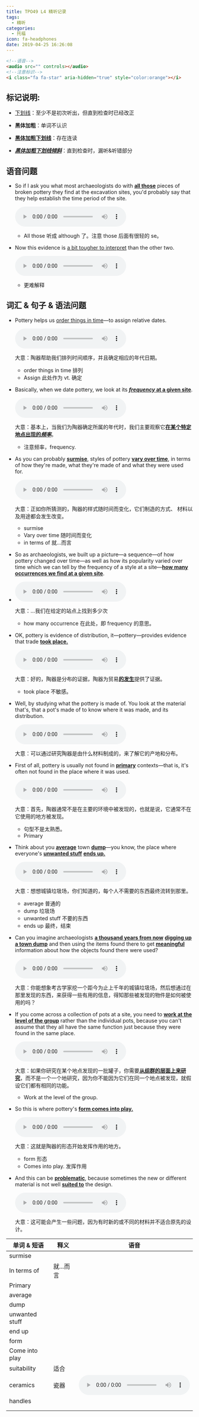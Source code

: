 ```yaml
---
title: TPO49 L4 精听记录
tags:
  - 精听
categories:
  - 托福
icon: fa-headphones
date: 2019-04-25 16:26:08
---
```



<!--more-->

```html
<!--语音-->
<audio src="" controls></audio>
<!--注意标识-->
<i class="fa fa-star" aria-hidden="true" style="color:orange"></i>
```

## 标记说明: 

* <u>下划线</u>：至少不是初次听出，但直到检查时已经改正

* **黑体加粗**：单词不认识

* **<u>黑体加粗下划线</u>**：存在连读

* ***<u>黑体加粗下划线倾斜</u>***：直到检查时，漏听&听错部分



## 语音问题

* So if I ask you what most archaeologists do with <u>**all those**</u> pieces of broken pottery they find at the excavation sites, you'd probably say that they help establish the time period of the site.

  <audio src="https://img.kmf.com/qmmp3/6136/74365_20180728213948.mp3" controls></audio>

  * All those 听成 although 了。注意 those 后面有很轻的 se。

* Now this evidence is <u>a bit tougher to interpret</u> than the other two.

  <audio src="https://img.kmf.com/qmmp3/6136/74391_20180728213948.mp3" controls></audio>

  * 更难解释

## 词汇 & 句子 & 语法问题

* Pottery helps us <u>order things in time</u>—to assign relative dates.

  <audio src="https://img.kmf.com/qmmp3/6136/74368_20180728213948.mp3" controls></audio>

  大意：陶器帮助我们排列时间顺序，并且确定相应的年代日期。

  * order things in time 排列
  * Assign 此处作为 vt. 确定

* Basically, when we date pottery, we look at its <u>***frequency* at a given site**</u>.

  <audio src="https://img.kmf.com/qmmp3/6136/74369_20180728213948.mp3" controls></audio>

  大意：基本上，当我们为陶器确定所属的年代时，我们主要观察它<u>**在某个特定地点出现的*频率***</u>。

  * 注意频率，frequency.

* As you can probably <u>**surmise**</u>, styles of pottery <u>**vary over time**</u>, in terms of how they're made, what they're made of and what they were used for.

  <audio src="https://img.kmf.com/qmmp3/6136/74370_20180728213948.mp3" controls></audio>

  大意：正如你所猜测的，陶器的样式随时间而变化，它们制造的方式、 材料以及用途都会发生改变。

  * surmise
  * Vary over time 随时间而变化
  * in terms of 就...而言

* So as archaeologists, we built up a picture—a sequence—of how pottery changed over time—as well as how its popularity varied over time which we can tell by the frequency of a style at a site—<u>**how many occurrences we find at a given site**</u>.

* <audio src="https://img.kmf.com/qmmp3/6136/74372_20180728213948.mp3" controls></audio>

  大意：...我们在给定的站点上找到多少次

  * how many occurrence 在此处，即 frequency 的意思。

* OK, pottery is evidence of distribution, it—pottery—provides evidence that trade <u>**took place.**</u>

  <audio src="https://img.kmf.com/qmmp3/6136/74379_20180728213948.mp3" controls></audio>

  大意：好的，陶器是分布的证据，陶器为贸易<u>**的发生**</u>提供了证据。

  * took place 不敏感。

* Well, by studying what the pottery is made of. You look at the material that's, that a pot's made of to know where it was made, and its distribution.

  <audio src="https://img.kmf.com/qmmp3/6136/74386_20180728213948.mp3" controls></audio>

  大意：可以通过研究陶器是由什么材料制成的，来了解它的产地和分布。

* First of all, pottery is usually not found in <u>**primary**</u> contexts—that is, it's often not found in the place where it was used.

  <audio src="https://img.kmf.com/qmmp3/6136/74393_20180728213948.mp3" controls></audio>

  大意：首先，陶器通常不是在主要的环境中被发现的，也就是说，它通常不在它使用的地方被发现。

  * 句型不是太熟悉。
  * Primary

* <i class="fa fa-star" aria-hidden="true" style="color:orange"></i> Think about you <u>**average**</u> town <u>**dump**</u>—you know, the place where everyone's <u>**unwanted stuff**</u> <u>**ends up.**</u>

  <audio src="https://img.kmf.com/qmmp3/6136/74394_20180728213948.mp3" controls></audio>

  大意：想想城镇垃圾场，你们知道的，每个人不需要的东西最终流转到那里。

  * average 普通的
  * dump 垃圾场
  * unwanted stuff 不要的东西
  * ends up 最终，结束

* <i class="fa fa-star" aria-hidden="true" style="color:orange"></i> Can you imagine archaeologists <u>**a thousand years from now**</u> <u>**digging up a town dump**</u> and then using the items found there to get <u>**meaningful**</u> information about how the objects found there were used?

  <audio src="https://img.kmf.com/qmmp3/6136/74395_20180728213948.mp3" controls></audio>

  大意：你能想象考古学家挖一个距今为止上千年的城镇垃圾场，然后想通过在那里发现的东西，来获得一些有用的信息，得知那些被发现的物件是如何被使用的吗？

* If you come across a collection of pots at a site, you need to <u>**work at the level of the group**</u> rather than the individual pots, because you can't assume that they all have the same function just because they were found in the same place.

  <audio src="https://img.kmf.com/qmmp3/6136/74398_20180728213948.mp3" controls></audio>

  大意：如果你研究在某个地点发现的一批罐子，你需要<u>**从组群的层面上来研究**</u>，而不是一个一个地研究，因为你不能因为它们在同一个地点被发现，就假设它们都有相同的功能。

  * Work at the level of the group.

* So this is where pottery's <u>**form comes into play.**</u>

  <audio src="https://img.kmf.com/qmmp3/6136/74402_20180728213948.mp3" controls></audio>

  大意：这就是陶器的形态开始发挥作用的地方。

  * form 形态
  * Comes into play. 发挥作用

* And this can be <u>**problematic**</u>, because sometimes the new or different material is not well <u>**suited to**</u> the design.

  <audio src="https://img.kmf.com/qmmp3/6136/74407_20180728213948.mp3" controls></audio>

  大意：这可能会产生一些问题，因为有时新的或不同的材料并不适合原先的设计。

  







| 单词 & 短语    | 释义      | 语音                                                         |
| -------------- | --------- | ------------------------------------------------------------ |
| surmise        |           |                                                              |
| In terms of    | 就...而言 |                                                              |
| Primary        |           |                                                              |
| average        |           |                                                              |
| dump           |           |                                                              |
| unwanted stuff |           |                                                              |
| end up         |           |                                                              |
| form           |           |                                                              |
| Come into play |           |                                                              |
| suitability    | 适合      |                                                              |
| ceramics       | 瓷器      | <audio src="https://img.kmf.com/qmmp3/6136/74408_20180728213948.mp3" controls></audio> |
| handles        |           |                                                              |
|                |           |                                                              |
|                |           |                                                              |